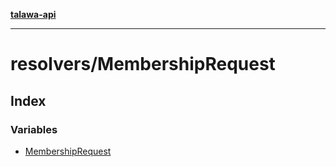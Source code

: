 [**talawa-api**](../../README.md)

***

# resolvers/MembershipRequest

## Index

### Variables

- [MembershipRequest](variables/MembershipRequest.md)

